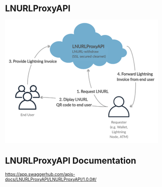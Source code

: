 # LNURLProxyAPI

![alt text](https://github.com/21isenough/LNURLProxyAPI/blob/master/images/LNURLProxyAPI.png)

# LNURLProxyAPI Documentation

https://app.swaggerhub.com/apis-docs/LNURLProxyAPI/LNURLProxyAPI/1.0.0#/
